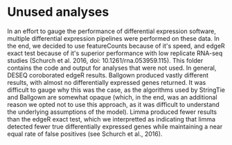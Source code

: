 # Unused analyses

In an effort to gauge the performance of differential expression software, multiple differential expression pipelines were performed on these data. In the end, we decided to use featureCounts because of it's speed, and edgeR exact test because of it's superior performance with low replicate RNA-seq studies (Schurch et al. 2016, doi:  10.1261/rna.053959.115). This folder contains the code and output for analyses that were not used. In general, DESEQ coroborated edgeR results. Ballgown produced vastly different results, with almost no differentially expressed genes returned. It was difficult to gauge why this was the case, as the algorithms used by StringTie and Ballgown are somewhat opaque (which, in the end, was an additional reason we opted not to use this approach, as it was difficult to understand the underlying assumptions of the model). Limma produced fewer results than the edgeR exact test, which we interpretted as indicating that limma detected fewer true differentially expressed genes while maintaining a near equal rate of false positives (see Schurch et al., 2016). 
